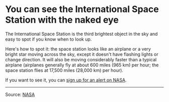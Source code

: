 # You can see the International Space Station with the naked eye

The International Space Station is the third brightest object in the sky and easy to spot if you know when to look up.

Here's how to spot it: the space station looks like an airplane or a very bright star moving across the sky, except it doesn't have flashing lights or change direction. It will also be moving considerably faster than a typical airplane (airplanes generally fly at about 600 miles (965 km) per hour; the space station flies at 17,500 miles (28,000 km) per hour).

If you want to see it, you can [sign up for an alert on NASA](https://spotthestation.nasa.gov/signup.cfm).

---

Source: [NASA](https://spotthestation.nasa.gov/faq.cfm)